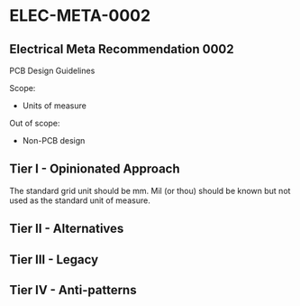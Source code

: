 # ELEC-META-0002
## Electrical Meta Recommendation 0002
PCB Design Guidelines

Scope:
- Units of measure
  
Out of scope:
- Non-PCB design

## Tier I - Opinionated Approach

The standard grid unit should be mm. Mil (or thou) should be known but not used as the standard unit of measure.


## Tier II - Alternatives


## Tier III - Legacy


## Tier IV - Anti-patterns

